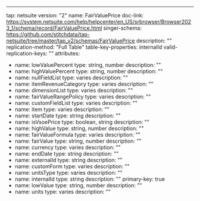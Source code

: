 ---
tap: netsuite
version: "2"
name: FairValuePrice
doc-link: https://system.netsuite.com/help/helpcenter/en_US/srbrowser/Browser2023_1/schema/record/FairValuePrice.html
singer-schema: https://github.com/stitchdata/tap-netsuite/tree/master/tap_v2/schemas/FairValuePrice
description: ""
replication-method: "Full Table"
table-key-properties: internalId
valid-replication-keys: ""
attributes:
- name: lowValuePercent
  type: string, number
  description: ""
- name: highValuePercent
  type: string, number
  description: ""
- name: nullFieldList
  type: varies
  description: ""
- name: itemRevenueCategory
  type: varies
  description: ""
- name: dimensionList
  type: varies
  description: ""
- name: fairValueRangePolicy
  type: varies
  description: ""
- name: customFieldList
  type: varies
  description: ""
- name: item
  type: varies
  description: ""
- name: startDate
  type: string
  description: ""
- name: isVsoePrice
  type: boolean, string
  description: ""
- name: highValue
  type: string, number
  description: ""
- name: fairValueFormula
  type: varies
  description: ""
- name: fairValue
  type: string, number
  description: ""
- name: currency
  type: varies
  description: ""
- name: endDate
  type: string
  description: ""
- name: externalId
  type: string
  description: ""
- name: customForm
  type: varies
  description: ""
- name: unitsType
  type: varies
  description: ""
- name: internalId
  type: string
  description: ""
  primary-key: true
- name: lowValue
  type: string, number
  description: ""
- name: units
  type: varies
  description: ""
